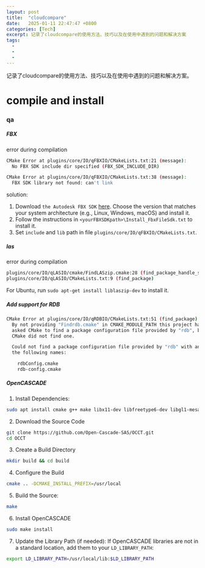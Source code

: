 ```yaml
---
layout: post
title:  "cloudcompare"
date:   2025-01-11 22:47:47 +0800
categories: [Tech]
excerpt: 记录了cloudcompare的使用方法、技巧以及在使用中遇到的问题和解决方案
tags:
  -  
  - 
  - 
---
```


记录了cloudcompare的使用方法、技巧以及在使用中遇到的问题和解决方案。

# compile and install

### qa
##### FBX
error during compilation
```bash
CMake Error at plugins/core/IO/qFBXIO/CMakeLists.txt:21 (message):
  No FBX SDK include dir specified (FBX_SDK_INCLUDE_DIR)

CMake Error at plugins/core/IO/qFBXIO/CMakeLists.txt:38 (message):
  FBX SDK library not found: can't link
```
solution:</br>
1. Download `the Autodesk FBX SDK` [here](https://aps.autodesk.com/developer/overview/fbx-sdk). Choose the version that matches your system architecture (e.g., Linux, Windows, macOS) and install it.
2. Follow the instructions in `<yourFBXSDKpath>\Install_FbxFileSdk.txt` to install it.
3. Set `include` and `lib` path in file `plugins/core/IO/qFBXIO/CMakeLists.txt`.

##### las
error during compilation
```bash
plugins/core/IO/qLASIO/cmake/FindLASzip.cmake:28 (find_package_handle_standard_args)
plugins/core/IO/qLASIO/CMakeLists.txt:9 (find_package)
```
For Ubuntu, run `sudo apt-get install liblaszip-dev` to install it.

##### Add support for RDB
```bash    
CMake Error at plugins/core/IO/qRDBIO/CMakeLists.txt:51 (find_package):
  By not providing "Findrdb.cmake" in CMAKE_MODULE_PATH this project has
  asked CMake to find a package configuration file provided by "rdb", but
  CMake did not find one.

  Could not find a package configuration file provided by "rdb" with any of
  the following names:

    rdbConfig.cmake
    rdb-config.cmake
```

##### OpenCASCADE

1. Install Dependencies: 
```bash
sudo apt install cmake g++ make libx11-dev libfreetype6-dev libgl1-mesa-dev libglu1-mesa-dev
```
2. Download the Source Code
```bash
git clone https://github.com/Open-Cascade-SAS/OCCT.git
cd OCCT
```
3. Create a Build Directory
```bash
mkdir build && cd build
```
4. Configure the Build
```bash
cmake .. -DCMAKE_INSTALL_PREFIX=/usr/local
```
5. Build the Source:
```bash
make
```
6. Install OpenCASCADE
```bash
sudo make install
```
7. Update the Library Path (if needed): If OpenCASCADE libraries are not in a standard location, add them to your `LD_LIBRARY_PATH`:
```bash
export LD_LIBRARY_PATH=/usr/local/lib:$LD_LIBRARY_PATH
```



##### 